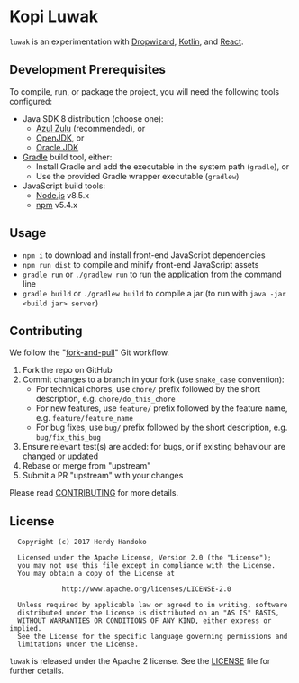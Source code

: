 # Kopi Luwak

`luwak` is an experimentation with [Dropwizard], [Kotlin], and [React].

## Development Prerequisites

To compile, run, or package the project, you will need the following tools configured:

* Java SDK 8 distribution (choose one):
  * [Azul Zulu] (recommended), or
  * [OpenJDK], or
  * [Oracle JDK]
* [Gradle] build tool, either:
  * Install Gradle and add the executable in the system path (`gradle`), or
  * Use the provided Gradle wrapper executable (`gradlew`) 
* JavaScript build tools:
  * [Node.js] v8.5.x
  * [npm] v5.4.x

## Usage

* `npm i` to download and install front-end JavaScript dependencies
* `npm run dist` to compile and minify front-end JavaScript assets
* `gradle run` or `./gradlew run` to run the application from the command line
* `gradle build` or `./gradlew build` to compile a jar (to run with `java -jar <build jar> server`)

## Contributing

We follow the "[fork-and-pull]" Git workflow.

1. Fork the repo on GitHub
1. Commit changes to a branch in your fork (use `snake_case` convention):
   * For technical chores, use `chore/` prefix followed by the short description, e.g. `chore/do_this_chore`
   * For new features, use `feature/` prefix followed by the feature name, e.g. `feature/feature_name`
   * For bug fixes, use `bug/` prefix followed by the short description, e.g. `bug/fix_this_bug`
1. Ensure relevant test(s) are added: for bugs, or if existing behaviour are changed or updated
1. Rebase or merge from "upstream"
1. Submit a PR "upstream" with your changes

Please read [CONTRIBUTING] for more details.

## License

```
  Copyright (c) 2017 Herdy Handoko

  Licensed under the Apache License, Version 2.0 (the "License");
  you may not use this file except in compliance with the License.
  You may obtain a copy of the License at

             http://www.apache.org/licenses/LICENSE-2.0

  Unless required by applicable law or agreed to in writing, software
  distributed under the License is distributed on an "AS IS" BASIS,
  WITHOUT WARRANTIES OR CONDITIONS OF ANY KIND, either express or implied.
  See the License for the specific language governing permissions and
  limitations under the License.
```

`luwak` is released under the Apache 2 license. See the [LICENSE] file for further details.

[Azul Zulu]: https://www.azul.com/downloads/zulu/
[Bower]: https://bower.io
[CONTRIBUTING]: CONTRIBUTING.md
[Dropwizard]: http://www.dropwizard.io
[fork-and-pull]: https://help.github.com/articles/about-pull-requests/
[Gradle]: https://gradle.org
[Kotlin]: https://kotlinlang.org
[LICENSE]: https://github.com/hhandoko/luwak/blob/master/LICENSE.txt
[OpenJDK]: http://openjdk.java.net/install/
[Oracle JDK]: http://www.oracle.com/technetwork/java/javase/downloads/index.html
[Node.js]: https://nodejs.org
[npm]: https://www.npmjs.com
[React]: https://facebook.github.io/react/
